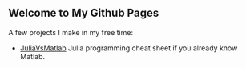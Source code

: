 ## Welcome to My Github Pages

A few projects I make in my free time:

* [JuliaVsMatlab](https://yyudhistira.github.io/JuliaVsMatlab/) Julia programming cheat sheet if you already know Matlab.

